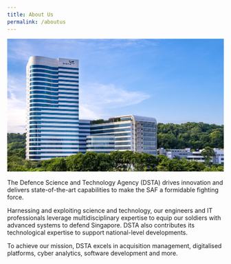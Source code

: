 ```yaml
---
title: About Us
permalink: /aboutus
---
```

![Alt text for image on Isomer site](/images/dsta-integrated-complex.jpg)

The Defence Science and Technology Agency (DSTA) drives innovation and delivers state-of-the-art capabilities to make the SAF a formidable fighting force.

Harnessing and exploiting science and technology, our engineers and IT professionals leverage multidisciplinary expertise to equip our soldiers with advanced systems to defend Singapore. DSTA also contributes its technological expertise to support national-level developments.

To achieve our mission, DSTA excels in acquisition management, digitalised platforms, cyber analytics, software development and more.